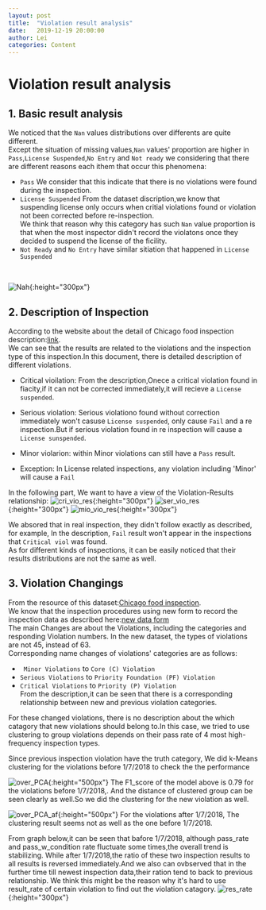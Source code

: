 ```yaml
---
layout: post
title:  "Violation result analysis"
date:   2019-12-19 20:00:00
author: Lei
categories: Content
---
```

# Violation result analysis
## 1. Basic result analysis
We noticed that the `Nan` values distributions over differents are quite different. <br>
Except the situation of missing values,`Nan` values' proportion are higher in `Pass`,`License Suspended`,`No Entry` and `Not ready` we considering that there are different reasons each ithem that occur this phenomena: <br>
- `Pass` We consider that this indicate that there is no violations were found during the inspection.
- `License Suspended` From the dataset discription,we know that suspending license only occurs when critial violations found or violation not been corrected before re-inspection.<br> We think that reason why this category has such `Nan` value proportion is that when the most inspector didn't record the violatons once they decided to suspend the license of the ficility.
- `Not Ready` and `No Entry` have similar sitiation that happened in `License Suspended`
<br> 

![Nah](/assets/violation/Nah.png){:height="300px"}

## 2. Description of Inspection
According to the website about the detail of Chicago food inspection description:<u><a href="https://webapps1.chicago.gov/healthinspection/Code_Violations.jsp?fbclid=IwAR0NMn4WEEQqHelYLRwh-z1czAhMinI0ufWgbK33bfjxA6B7sn0qlCTiraQ#1crit">link</a></u>.<br>
We can see that the results are related to the violations and the inspection type of this inspection.In this document, there is detailed description of different violations.

- Critical vioilation: From the description,Onece a critical violation found in fiacity,if it can not be corrected immediately,it will recieve a `License suspended`.
- Serious violation: Serious violationo found without correction immediately won't casuse `License suspended`, only cause `Fail` and a re inspection.But if serious violation found in re inspection will cause a `License sunspended`.
- Minor violarion: within Minor violations can still have a `Pass` result.

- Exception: In License related inspections, any violation including 'Minor' will cause a `Fail`


In the following part, We want to have a view of the Violation-Results relationship:
![cri_vio_res](/assets/violation/cri_vio_res.jpg){:height="300px"}
![ser_vio_res](/assets/violation/ser_vio_res.jpg){:height="300px"}
![mio_vio_res](/assets/violation/mio_vio_res.jpg){:height="300px"}

We absored that in real inspection, they didn't follow exactly as described, for example, In the description, `Fail` result won't appear in the inspections that `Critical viol` was found.<br>
As for different kinds of inspections, it can be easily noticed that their results distributions are not the same as well.

## 3. Violation Changings
From the resource of this dataset:<u><a href="https://data.cityofchicago.org/Health-Human-Services/Food-Inspections/4ijn-s7e5">Chicago food inspection</a></u>.<br>We know that the inspection procedures using new form to record the inspection data as described here:<u><a href="http://bit.ly/2yWd2JB">new data form</a></u><br>
The main Changes are about the Violations, including the categories and responding Violation numbers. In the new dataset, the types of violations are not 45, instead of 63.<br>
Corresponding name changes of violations' categories are as follows:
- ` Minor Violations`  to `Core (C) Violation`
- `Serious Violations` to `Priority Foundation (PF) Violation`
- `Critical Violations` to `Priority (P) Violation`<br>
From the description,it can be seen that there is a corresponding relationship between new and previous violation categories.

For these changed violations, there is no description about the which catagory that new violations should belong to.In this case, we tried to use clustering to group violations depends on their pass rate of 4 most high-frequency inspection types.

Since previous inspection violation have the truth category, We did k-Means clustering for the violations before 1/7/2018 to check the the performance

![over_PCA](/assets/violation/over_PCA.png){:height="500px"}
The F1_score of the model above is 0.79 for the violations before 1/7/2018,. And the distance of clustered group can be seen clearly as well.So we did the clustering for the new violation as well.

![over_PCA_af](/assets/violation/over_PCA_af.png){:height="500px"}
For the violations after 1/7/2018, The clustering result seems not as well as the one before 1/7/2018.

From graph below,it can be seen that bafore 1/7/2018, although pass_rate and pass_w_condition rate fluctuate some times,the overall trend is stabilizing. 
While after 1/7/2018,the ratio of these two inspection results to all results is reversed immediately.And we also can ovbserved that in the further time till newest inspection data,their ration tend to back to previous relationship. We think this might be the reason why it's hard to use result_rate of certain violation to find out the violation catagory.
![res_rate](/assets/violation/res_rate.png){:height="300px"}